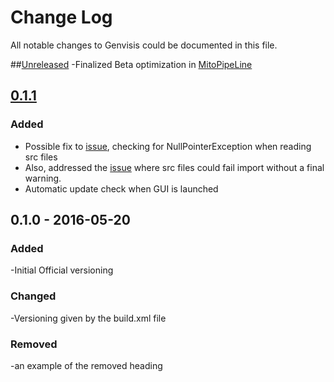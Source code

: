 # Change Log
All notable changes to Genvisis could be documented in this file.

##[Unreleased]
-Finalized Beta optimization in [MitoPipeLine](https://github.com/npankrat/Genvisis/commits/master/src/cnv/manage/MitoPipeline.java)


## [0.1.1]
### Added

- Possible fix to [issue](https://github.com/npankrat/Genvisis/issues/8), checking for NullPointerException when reading src files
- Also, addressed the [issue](https://github.com/npankrat/Genvisis/issues/8) where src files could fail import without a final warning.
- Automatic update check when GUI is launched

## 0.1.0 - 2016-05-20
### Added
-Initial Official versioning
### Changed 
-Versioning given by the build.xml file
### Removed
-an example of the removed heading

 
[Unreleased]: https://github.com/npankrat/Genvisis/compare/v0.1.1...HEAD
[0.1.1]: https://github.com/npankrat/Genvisis/compare/v0.1.0...v0.1.1

